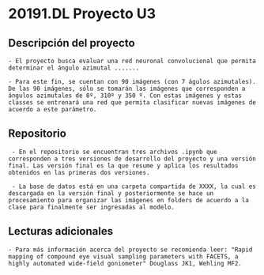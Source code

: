 # 20191.DL Proyecto U3

## Descripción del proyecto

    - El proyecto busca evaluar una red neuronal convolucional que permita determinar el ángulo azimutal .......

    - Para este fin, se cuentan con 90 imágenes (con 7 águlos azimutales). De las 90 imágenes, sólo se tomarán las imágenes que corresponden a ángulos azimutales de 0º, 310º y 350 º. Con estas imágenes y estas classes se entrenará una red que permita clasificar nuevas imágenes de acuerdo a este parámetro.
    
 ## Repositorio
 
     - En el repositorio se encuentran tres archivos .ipynb que corresponden a tres versiones de desarrollo del proyecto y una versión final. Las versión final es la que resume y aplica los resultados obtenidos en las primeras dos versiones.
     
     - La base de datos está en una carpeta compartida de XXXX, la cual es descargada en la versión final y posteriormente se hace un procesamiento para organizar las imágenes en folders de acuerdo a la clase para finalmente ser ingresadas al modelo.
 

## Lecturas adicionales

    - Para más información acerca del proyecto se recomienda leer: "Rapid mapping of compound eye visual sampling parameters with FACETS, a highly automated wide‑field goniometer" Douglass JK1, Wehling MF2.
